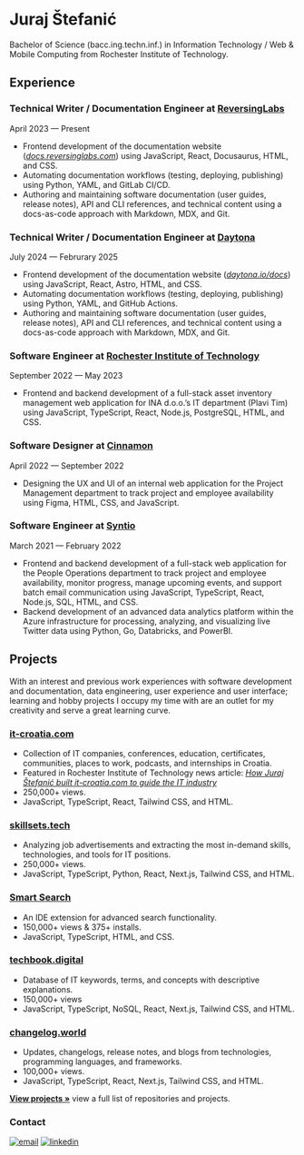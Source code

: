 # Juraj Štefanić

Bachelor of Science (bacc.ing.techn.inf.) in Information Technology / Web & Mobile Computing from Rochester Institute of Technology.

## Experience

### Technical Writer / Documentation Engineer at [ReversingLabs](https://www.reversinglabs.com/)

April 2023 — Present

- Frontend development of the documentation website (*[docs.reversinglabs.com](https://docs.reversinglabs.com/)*) using JavaScript, React, Docusaurus, HTML, and CSS.
- Automating documentation workflows (testing, deploying, publishing) using Python, YAML, and GitLab CI/CD.
- Authoring and maintaining software documentation (user guides, release notes), API and CLI references, and technical content using a docs-as-code approach with Markdown, MDX, and Git.

### Technical Writer / Documentation Engineer at [Daytona](https://www.daytona.io/)

July 2024 — Februrary 2025

- Frontend development of the documentation website (*[daytona.io/docs](https://daytona.io/docs/)*) using JavaScript, React, Astro, HTML, and CSS.
- Automating documentation workflows (testing, deploying, publishing) using Python, YAML, and GitHub Actions.
- Authoring and maintaining software documentation (user guides, release notes), API and CLI references, and technical content using a docs-as-code approach with Markdown, MDX, and Git.

### Software Engineer at [Rochester Institute of Technology](https://www.rit.edu/)

September 2022 — May 2023

- Frontend and backend development of a full-stack asset inventory management web application for INA d.o.o.’s IT department (Plavi Tim) using JavaScript, TypeScript, React, Node.js, PostgreSQL, HTML, and CSS.

### Software Designer at [Cinnamon](https://www.cinnamon.agency/)

April 2022 — September 2022

- Designing the UX and UI of an internal web application for the Project Management department to track project and employee availability using Figma, HTML, CSS, and JavaScript.

### Software Engineer at [Syntio](https://www.syntio.net/)

March 2021 — February 2022

- Frontend and backend development of a full-stack web application for the People Operations department to track project and employee availability, monitor progress, manage upcoming events, and support batch email communication using JavaScript, TypeScript, React, Node.js, SQL, HTML, and CSS.
- Backend development of an advanced data analytics platform within the Azure infrastructure for processing, analyzing, and visualizing live Twitter data using Python, Go, Databricks, and PowerBI.

## Projects

With an interest and previous work experiences with software development and documentation, data engineering, user experience and user interface; learning and hobby projects I occupy my time with are an outlet for my creativity and serve a great learning curve.

### [it-croatia.com](https://www.it-croatia.com/)

- Collection of IT companies, conferences, education, certificates, communities, places to work, podcasts, and internships in Croatia.
- Featured in Rochester Institute of Technology news article: *[How Juraj Štefanić built it-croatia.com to guide the IT industry](https://www.rit.edu/croatia/news/how-juraj-stefanic-built-it-croatiacom-guide-it-industry)*
- 250,000+ views.
- JavaScript, TypeScript, React, Tailwind CSS, and HTML.

### [skillsets.tech](https://skillsets.tech/)

- Analyzing job advertisements and extracting the most in-demand skills, technologies, and tools for IT positions.
- 250,000+ views.
- JavaScript, TypeScript, Python, React, Next.js, Tailwind CSS, and HTML.

### [Smart Search](https://marketplace.visualstudio.com/items?itemName=jurajstefanic.smart-search)

- An IDE extension for advanced search functionality.
- 150,000+ views & 375+ installs.
- JavaScript, TypeScript, HTML, and CSS.

### [techbook.digital](https://techbook.digital/)

- Database of IT keywords, terms, and concepts with descriptive explanations.
- 150,000+ views
- JavaScript, TypeScript, NoSQL, React, Next.js, Tailwind CSS, and HTML.

### [changelog.world](https://changelog.world/)

- Updates, changelogs, release notes, and blogs from technologies, programming languages, and frameworks.
- 100,000+ views.
- JavaScript, TypeScript, React, Next.js, Tailwind CSS, and HTML.

<strong>[View projects »](https://github.com/stefanicjuraj?tab=repositories)</strong> view a full list of repositories and projects.

### Contact

[![email][email]][email-url]
[![linkedin][linkedin]][linkedin-url]

[email]: https://img.shields.io/badge/email-555?style=for-the-badge&logo=gmail&logoColor=white
[email-url]: mailto:jurajstefanic@outlook.com
[linkedin]: https://img.shields.io/badge/-LinkedIn-black.svg?style=for-the-badge&logo=linkedin&colorB=555
[linkedin-url]: https://www.linkedin.com/in/jurajstefanic/

